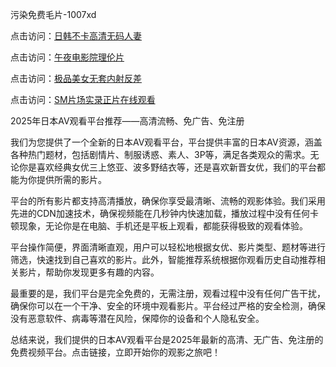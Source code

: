 污染免费毛片-1007xd

点击访问：<a href="https://heiliaoll4qsx.pages.dev/">日韩不卡高清无码人妻</a>

点击访问：<a href="https://heiliaowzu4ur.pages.dev/">午夜电影院理伦片</a>

点击访问：<a href="https://heiliaoxqkkct.pages.dev/">极品美女无套内射反差</a>

点击访问：<a href="https://heiliaozj3tjd.pages.dev/">SM片场实录正片在线观看</a>

2025年日本AV观看平台推荐——高清流畅、免广告、免注册

我们为您提供了一个全新的日本AV观看平台，平台提供丰富的日本AV资源，涵盖各种热门题材，包括剧情片、制服诱惑、素人、3P等，满足各类观众的需求。无论你是喜欢经典女优三上悠亚、波多野结衣等，还是喜欢新晋女优，我们的平台都能为你提供所需的影片。

平台的所有影片都支持高清播放，确保你享受最清晰、流畅的观影体验。我们采用先进的CDN加速技术，确保视频能在几秒钟内快速加载，播放过程中没有任何卡顿现象，无论你是在电脑、手机还是平板上观看，都能获得极致的观看体验。

平台操作简便，界面清晰直观，用户可以轻松地根据女优、影片类型、题材等进行筛选，快速找到自己喜欢的影片。此外，智能推荐系统根据你观看历史自动推荐相关影片，帮助你发现更多有趣的内容。

最重要的是，我们平台是完全免费的，无需注册，观看过程中没有任何广告干扰，确保你可以在一个干净、安全的环境中观看影片。平台经过严格的安全检测，确保没有恶意软件、病毒等潜在风险，保障你的设备和个人隐私安全。

总结来说，我们提供的日本AV观看平台是2025年最新的高清、无广告、免注册的免费视频平台。点击链接，立即开始你的观影之旅吧！

<span style="display:none;">[Canonical link](https://github.com/xued963/riben98719 )</span>
